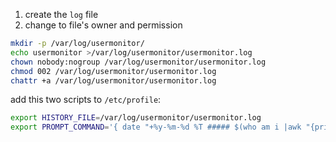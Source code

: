 1. create the `log` file
2. change to file's owner and permission

```bash
mkdir -p /var/log/usermonitor/
echo usermonitor >/var/log/usermonitor/usermonitor.log
chown nobody:nogroup /var/log/usermonitor/usermonitor.log
chmod 002 /var/log/usermonitor/usermonitor.log
chattr +a /var/log/usermonitor/usermonitor.log
```
add this two scripts to `/etc/profile`:
```bash
export HISTORY_FILE=/var/log/usermonitor/usermonitor.log
export PROMPT_COMMAND='{ date "+%y-%m-%d %T ##### $(who am i |awk "{print \$1\" \"\$2\" \"\$5}") #### $(whoami) #### $(history 1 | { read x cmd; echo "$cmd"; })"; }>>$HISTORY_FILE
```
